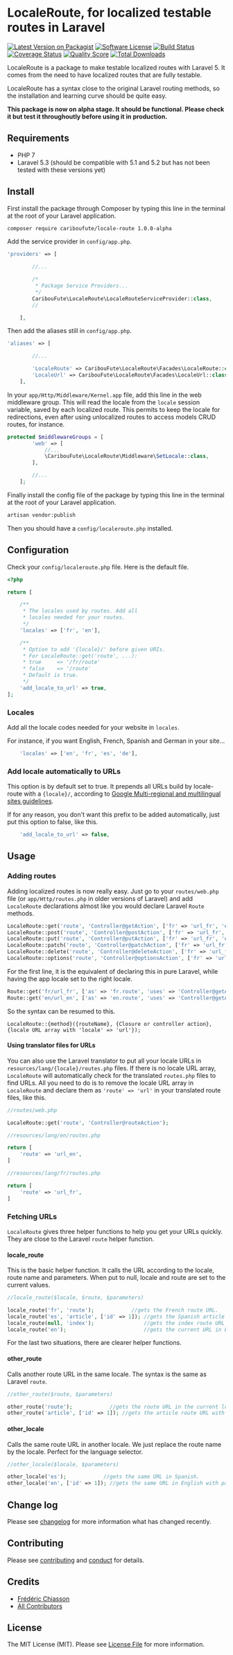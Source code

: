 # LocaleRoute, for localized testable routes in Laravel

[![Latest Version on Packagist][ico-version]][link-packagist]
[![Software License][ico-license]](license.md)
[![Build Status][ico-travis]][link-travis]
[![Coverage Status][ico-scrutinizer]][link-scrutinizer]
[![Quality Score][ico-code-quality]][link-code-quality]
[![Total Downloads][ico-downloads]][link-downloads]

LocaleRoute is a package to make testable localized routes with Laravel 5. It comes from the need to have localized routes that are fully testable.

LocaleRoute has a syntax close to the original Laravel routing methods, so the installation and learning curve should be quite easy.

**This package is now on alpha stage. It should be functional. Please check it but test it throughoutly before using it in production.**

## Requirements

- PHP 7
- Laravel 5.3 (should be compatible with 5.1 and 5.2 but has not been tested with these versions yet)

## Install

First install the package through Composer by typing this line in the terminal at the root of your Laravel application.

``` bash
composer require cariboufute/locale-route 1.0.0-alpha
```

Add the service provider in ```config/app.php```.

``` php
'providers' => [

        //...

        /*
         * Package Service Providers...
         */
        CaribouFute\LocaleRoute\LocaleRouteServiceProvider::class,
        //

    ],
```
Then add the aliases still in ```config/app.php```.

``` php
'aliases' => [

        //...

        'LocaleRoute' => CaribouFute\LocaleRoute\Facades\LocaleRoute::class,
        'LocaleUrl' => CaribouFute\LocaleRoute\Facades\LocaleUrl::class,
    ],
```

In your ```app/Http/Middleware/Kernel.app``` file, add this line in the web middleware group. This will read the locale from the ```locale``` session variable, saved by each localized route. This permits to keep the locale for redirections, even after using unlocalized routes to access models CRUD routes, for instance.

``` php
protected $middlewareGroups = [
        'web' => [
            //...
            \CaribouFute\LocaleRoute\Middleware\SetLocale::class,
        ],

        //...
    ];
```

Finally install the config file of the package by typing this line in the terminal at the root of your Laravel application.

``` bash
artisan vendor:publish
```

Then you should have a ```config/localeroute.php``` installed.

## Configuration


Check your ```config/localeroute.php``` file. Here is the default file.
``` php
<?php

return [

    /**
     * The locales used by routes. Add all
     * locales needed for your routes.
     */
    'locales' => ['fr', 'en'],

    /**
     * Option to add '{locale}/' before given URIs.
     * For LocaleRoute::get('route', ...):
     * true     => '/fr/route'
     * false    => '/route'
     * Default is true.
     */
    'add_locale_to_url' => true,
];

```

### Locales

Add all the locale codes needed for your website in ```locales```.

For instance, if you want English, French, Spanish and German in your site...
``` php
    'locales' => ['en', 'fr', 'es', 'de'],
```

### Add locale automatically to URLs

This option is by default set to true. It prepends all URLs build by locale-route with a ```{locale}/```, according to [Google Multi-regional and multilingual sites guidelines](https://support.google.com/webmasters/answer/182192?hl=en).

If for any reason, you don't want this prefix to be added automatically, just put this option to false, like this.
``` php
    'add_locale_to_url' => false,
```

## Usage

### Adding routes

Adding localized routes is now really easy. Just go to your ```routes/web.php``` file (or ```app/Http/routes.php``` in older versions of Laravel) and add ```LocaleRoute``` declarations almost like you would declare Laravel ```Route``` methods.

``` php
LocaleRoute::get('route', 'Controller@getAction', ['fr' => 'url_fr', 'en' => 'url_en']);
LocaleRoute::post('route', 'Controller@postAction', ['fr' => 'url_fr', 'en' => 'url_en']);
LocaleRoute::put('route', 'Controller@putAction', ['fr' => 'url_fr', 'en' => 'url_en']);
LocaleRoute::patch('route', 'Controller@patchAction', ['fr' => 'url_fr', 'en' => 'url_en']);
LocaleRoute::delete('route', 'Controller@deleteAction', ['fr' => 'url_fr', 'en' => 'url_en']);
LocaleRoute::options('route', 'Controller@optionsAction', ['fr' => 'url_fr', 'en' => 'url_en']);
```

For the first line, it is the equivalent of declaring this in pure Laravel, while having the app locale set to the right locale.
``` php
Route::get('fr/url_fr', ['as' => 'fr.route', 'uses' => 'Controller@getAction']);
Route::get('en/url_en', ['as' => 'en.route', 'uses' => 'Controller@getAction']);
```

So the syntax can be resumed to this.

```
LocaleRoute::{method}({routeName}, {Closure or controller action}, {locale URL array with 'locale' => 'url'});
```

#### Using translator files for URLs

You can also use the Laravel translator to put all your locale URLs in ```resources/lang/{locale}/routes.php``` files. If there is no locale URL array, ```LocaleRoute``` will automatically check for the translated ```routes.php``` files to find URLs. All you need to do is to remove the locale URL array in ```LocaleRoute``` and declare them as ```'route' => 'url'``` in your translated route files, like this. 

``` php
//routes/web.php

LocaleRoute::get('route', 'Controller@routeAction');
```

``` php
//resources/lang/en/routes.php

return [
    'route' => 'url_en',
]
```

``` php
//resources/lang/fr/routes.php

return [
    'route' => 'url_fr',
]
```

### Fetching URLs

```LocaleRoute``` gives three helper functions to help you get your URLs quickly. They are close to the Laravel ```route``` helper function.

#### locale_route

This is the basic helper function. It calls the URL according to the locale, route name and parameters. When put to null, locale and route are set to the current values.
``` php
//locale_route($locale, $route, $parameters)

locale_route('fr', 'route');            //gets the French route URL.
locale_route('es', 'article', ['id' => 1]); //gets the Spanish article route URL with parameter 'id' to 1
locale_route(null, 'index');                //gets the index route URL in the current locale
locale_route('en');                         //gets the current URL in English
```

For the last two situations, there are clearer helper functions.

#### other_route

Calls another route URL in the same locale. The syntax is the same as Laravel ```route```.
``` php
//other_route($route, $parameters)

other_route('route');            //gets the route URL in the current locale.
other_route('article', ['id' => 1]); //gets the article route URL with parameter 'id' to 1 in the current locale
```

#### other_locale

Calls the same route URL in another locale. We just replace the route name by the locale. Perfect for the language selector.
``` php
//other_locale($locale, $parameters)

other_locale('es');            //gets the same URL in Spanish.
other_locale('en', ['id' => 1]); //gets the same URL in English with parameter 'id' to 1.
```

## Change log

Please see [changelog](changelog.md) for more information what has changed recently.

## Contributing

Please see [contributing](contributing.md) and [conduct](conduct.md) for details.

## Credits

- [Frédéric Chiasson][link-author]
- [All Contributors][link-contributors]

## License

The MIT License (MIT). Please see [License File](license.md) for more information.

[ico-version]: https://img.shields.io/packagist/v/cariboufute/locale-route.svg?style=flat-square
[ico-license]: https://img.shields.io/badge/license-MIT-brightgreen.svg?style=flat-square
[ico-travis]: https://img.shields.io/travis/cariboufute/locale-route/master.svg?style=flat-square
[ico-scrutinizer]: https://img.shields.io/scrutinizer/coverage/g/cariboufute/locale-route.svg?style=flat-square
[ico-code-quality]: https://img.shields.io/scrutinizer/g/cariboufute/locale-route.svg?style=flat-square
[ico-downloads]: https://img.shields.io/packagist/dt/cariboufute/locale-route.svg?style=flat-square

[link-packagist]: https://packagist.org/packages/cariboufute/locale-route
[link-travis]: https://travis-ci.org/cariboufute/locale-route
[link-scrutinizer]: https://scrutinizer-ci.com/g/cariboufute/locale-route/code-structure
[link-code-quality]: https://scrutinizer-ci.com/g/cariboufute/locale-route
[link-downloads]: https://packagist.org/packages/cariboufute/locale-route
[link-author]: https://github.com/cariboufute
[link-contributors]: ../../contributors
